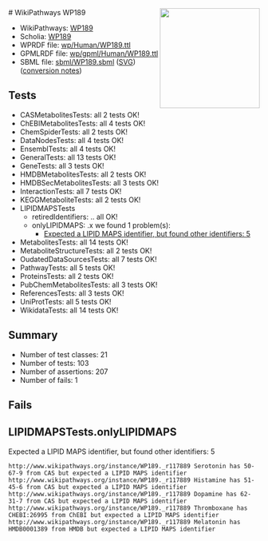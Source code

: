 <img style="float: right; width: 200px" src="../logo.png" />
# WikiPathways WP189

* WikiPathways: [WP189](https://identifiers.org/wikipathways:WP189)
* Scholia: [WP189](https://scholia.toolforge.org/wikipathways/WP189)
* WPRDF file: [wp/Human/WP189.ttl](../wp/Human/WP189.ttl)
* GPMLRDF file: [wp/gpml/Human/WP189.ttl](../wp/gpml/Human/WP189.ttl)
* SBML file: [sbml/WP189.sbml](../sbml/WP189.sbml) ([SVG](../sbml/WP189.svg)) ([conversion notes](../sbml/WP189.txt))

## Tests
* CASMetabolitesTests: all 2 tests OK!
* ChEBIMetabolitesTests: all 4 tests OK!
* ChemSpiderTests: all 2 tests OK!
* DataNodesTests: all 4 tests OK!
* EnsemblTests: all 4 tests OK!
* GeneralTests: all 13 tests OK!
* GeneTests: all 3 tests OK!
* HMDBMetabolitesTests: all 2 tests OK!
* HMDBSecMetabolitesTests: all 3 tests OK!
* InteractionTests: all 7 tests OK!
* KEGGMetaboliteTests: all 2 tests OK!
* LIPIDMAPSTests
    * retiredIdentifiers: .. all OK!
    * onlyLIPIDMAPS: .x we found 1 problem(s):
        * [Expected a LIPID MAPS identifier, but found other identifiers: 5](#48cc60bc)
* MetabolitesTests: all 14 tests OK!
* MetaboliteStructureTests: all 2 tests OK!
* OudatedDataSourcesTests: all 7 tests OK!
* PathwayTests: all 5 tests OK!
* ProteinsTests: all 2 tests OK!
* PubChemMetabolitesTests: all 3 tests OK!
* ReferencesTests: all 3 tests OK!
* UniProtTests: all 5 tests OK!
* WikidataTests: all 14 tests OK!


## Summary

* Number of test classes: 21
* Number of tests: 103
* Number of assertions: 207
* Number of fails: 1

## Fails

<a name="48cc60bc" />

## LIPIDMAPSTests.onlyLIPIDMAPS

Expected a LIPID MAPS identifier, but found other identifiers: 5
```
http://www.wikipathways.org/instance/WP189._r117889 Serotonin has 50-67-9 from CAS but expected a LIPID MAPS identifier
http://www.wikipathways.org/instance/WP189._r117889 Histamine has 51-45-6 from CAS but expected a LIPID MAPS identifier
http://www.wikipathways.org/instance/WP189._r117889 Dopamine has 62-31-7 from CAS but expected a LIPID MAPS identifier
http://www.wikipathways.org/instance/WP189._r117889 Thromboxane has CHEBI:26995 from ChEBI but expected a LIPID MAPS identifier
http://www.wikipathways.org/instance/WP189._r117889 Melatonin has HMDB0001389 from HMDB but expected a LIPID MAPS identifier
```

